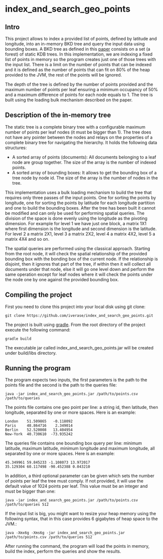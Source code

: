 # index_and_search_geo_points

## Intro

This project allows to index a provided list of points, defined by latitude and longitude, into an in-memory BKD tree and
query the input data using bounding boxes. A BKD tree as defined in this [paper](https://users.cs.duke.edu/~pankaj/publications/papers/bkd-sstd.pdf)
consists on a set (a forest) of static KDB trees. In this implementation, we are indexing a fixed list of points in memory
so the program creates just one of those trees with the input list. There is a limit on the number of points that can be indexed
and it is defined as the number of points that can fit on 80% of the heap provided to the JVM, the rest of the points will be ignored.

The depth of the tree is defined by the number of points provided and the maximum number of points per leaf ensuring a minimum
occupancy of 50% and a maximum difference of points for each node equals to 1. The tree is built using the loading
bulk mechanism described  on the paper.

## Description of the in-memory tree

The static tree is a complete binary tree with a configurable maximum number of points per leaf nodes (it must be bigger than 1).
The tree does not have any pointer between the nodes and relays on the properties of a complete binary tree for
navigating the hierarchy. It holds the following data structures:

* A sorted array of points (documents): All documents belonging to a leaf node are group together. The size of the array is the number of
indexed points.
* A sorted array of bounding boxes: It allows to get the bounding box of a tree node by node id. The size of the array is the number
 of nodes in the tree.

This implementation uses a bulk loading mechanism to build the tree that requires only three passes of the input points. One for sorting
the points by longitude, one for sorting the points by latitude for each longitude partition and one to build the bounding boxes. After the
tree has been built it cannot be modified and can only be used for performing spatial queries. The division of the space is done evenly using
the longitude as the pivoting dimension. For example for level 1 we have just one block, a matrix 1X1 where first dimension is the longitude
and second dimension is the latitude. For level 2 a matrix 2X1, level 3 a matrix 2X2, level 4 a matrix 4X2, level 5 a matrix 4X4 and so on.

The spatial queries are performed using the classical approach. Starting from the root node, it will check the spatial relationship of the
provided bounding box with the bonding box of the current node. If the relationship is disjoint, then it ignores that part of the tree, if within
then it will collect all documents under that node, else it will go one level down and perform the same operation except for
leaf nodes where it will check the points under the node one by one against the provided bounding box.

## Compiling the project

First you need to clone this project into your local disk using git clone:

`git clone https://github.com/iverase/index_and_search_geo_points.git`

The project is built using [gradle](https://gradle.org/). From the root directory of the project execute the following command:

`gradle build`

The executable jar called index_and_search_geo_points.jar will be created under build/libs directory.

## Running the program

The program expects two inputs, the first parameters is the path to the points file and the second is the path to the
queries file:

`java -jar index_and_search_geo_points.jar /path/to/points.csv /path/to/queries`

The points file contains one geo point per line: a string id, then latitude,
then longitude, separated by one or more spaces. Here is an example:

```
London    51.509865   -0.118092
Paris     48.864716    2.349014
Berlin    52.520008   13.404954
New-York  40.730610  -73.935242
```

The queries file contains one bounding box query per line: minimum latitude, maximum
latitude, minimum longitude and maximum longitude, all separated by one or more spaces.
Here is an example:

```
45.349961 59.845233 -1.108073 13.972017
35.129304 60.117498 -90.452388 0.043210
```

In addition, a third optional parameter can be given which sets the number of points per leaf the tree must comply.
If not provided, it will use the default value of 1024 points per leaf. This value must be an integer and must be bigger than one:

`java -jar index_and_search_geo_points.jar /path/to/points.csv /path/to/queries 512`

If the input list is big, you might want to resize your heap memory using the following syntax, that in this case provides 6 gigabytes of heap space to the JVM.:

`java -Xmx6g -Xms6g -jar index_and_search_geo_points.jar /path/to/points.csv /path/to/queries 512`

After running the command, the program will load the points in memory, build the index, perform the queries and show the results.
